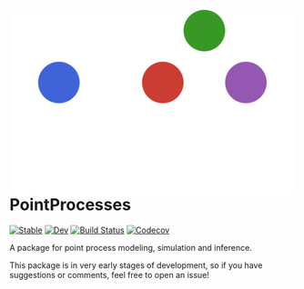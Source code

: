 <img src="docs/src/assets/logo-dark.svg" align="right" />

# PointProcesses

[![Stable](https://img.shields.io/badge/docs-stable-blue.svg)](https://gdalle.github.io/PointProcesses.jl/stable)
[![Dev](https://img.shields.io/badge/docs-dev-blue.svg)](https://gdalle.github.io/PointProcesses.jl/dev)
[![Build Status](https://github.com/gdalle/PointProcesses.jl/workflows/CI/badge.svg)](https://github.com/gdalle/PointProcesses.jl/actions)
[![Codecov](https://codecov.io/gh/gdalle/PointProcesses.jl/branch/dev/graph/badge.svg?token=ic5RSs629v)](https://codecov.io/gh/gdalle/PointProcesses.jl)

A package for point process modeling, simulation and inference.

This package is in very early stages of development, so if you have suggestions or comments, feel free to open an issue!
